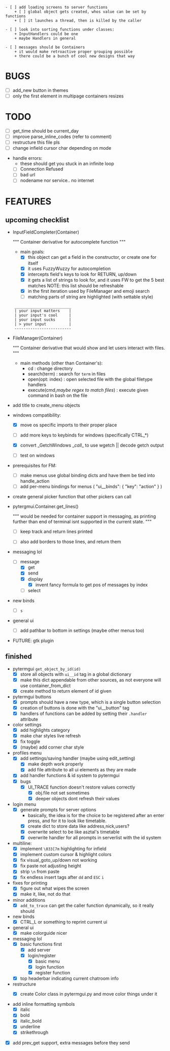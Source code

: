     - [ ] add loading screens to server functions
        + [ ] global object gets created, whos value can be set by functions
        + [ ] it launches a thread, then is killed by the caller

    - [ ] look into sorting functions under classes:
        + InputHandlers could be one
        + maybe Handlers in general

    - [ ] messages should be Containers
        + it would make retroactive proper grouping possible
        + there could be a bunch of cool new designs that way



# BUGS
- [ ] add_new button in themes
- [ ] only the first element in multipage containers resizes

# TODO
- [ ] get_time should be current_day
- [ ] improve parse_inline_codes (refer to comment)
- [ ] restructure this file pls
- [ ] change infield cursor char depending on mode
- handle errors:
    * these should get you stuck in an infinite loop
    * [ ] Connection Refused
    * [ ] bad url
    * [ ] nodename nor service.. no internet

# FEATURES 
## upcoming checklist
- InputFieldCompleter(Container)

    """
    Container derivative for autocomplete function
    """

    - main goals:
        * [x] this object can get a field in the constructor,
          or create one for itself
        * [x] it uses FuzzyWuzzy for autocompletion
        * [x] intercepts field's keys to look for RETURN, up/down
        * [x] it gets a list of strings to look for, and it uses
          FW to get the 5 best matches
          NOTE: this list should be refreshable
        * [x] in the first iteration used by FileManager and emoji
          search
        * [ ] matching parts of string are highlighted (with settable
          style)

```
    _________________________
    | your input matters    |
    | your input's cool     |
    | your input sucks      |
    | > your input          |
    -------------------------
```

- FileManager(Container)

    """
    Container derivative that would show and let users interact
    with files.
    """

    - main methods (other than Container's):
        * cd : change directory
        * search(term) : search for `term` in files
        * open(opt: index) : open selected file with the global 
                             filetype handlers
        * execute(cmd,*maybe regex to match files*) : execute given command
                             in bash on the file

- add title to create_menu objects

- windows compatibility:
    * [x] move os specific imports to their proper place
    * [ ] add more keys to keybinds for windows (specifically CTRL_*)
    * [x] convert \_GetchWindows \__call__ to use wgetch || decode getch output
    * [ ] test on windows


- prerequisites for FM:
    * [ ] make menus use global binding dicts and have them be tied into handle_action
    * [ ] add per-menu bindings for menus ( "ui__binds": { "key": "action" } )

- create general picker function that other pickers can call

- pytergmui.Container.get_lines()

    """
    would be needed for container support in messaging, 
    as printing further than end of terminal isnt supported 
    in the current state.
    """

    * [ ] keep track and return lines printed
    * [ ] also add borders to those lines, and return them


- messaging lol
    * [ ] message
        + [x] get
        + [x] send
        + [x] display
            - [x] invent fancy formula to get pos of messages by index
        + [ ] select

- new binds
    * [ ] `s` 

- general ui
    * [ ] add pathbar to bottom in settings (maybe other menus too)
 
- FUTURE: gtk plugin

## finished
- pytermgui `get_object_by_id(id)`
    * [x] store all objects with `ui__id` tag in a global dictionary
    * [x] make this dict appendable from other sources, as not everyone will use container_from_dict
    * [x] create method to return element of id given

- pytermgui buttons
    * [x] prompts should have a new type, which is a single button selection
    * [x] creation of buttons is done with the "ui__button" tag
    * [x] handlers of functions can be added by setting their `.handler` attribute

- color settings
    * [x] add highlights category
    * [x] make char styles live refresh
    * [x] fix <space> toggle
    * [x] (maybe) add corner char style

- profiles menu
    * [x] add settings/saving handler (maybe using edit_setting)
        + [x] make depth work properly
        + [x] add file attribute to all ui elements as they are made
    * [x] add handler functions & id system to pytermgui
    * [x] bugs
        + [x] UI_TRACE function doesn't restore values correctly
            - [x] obj.file not set sometimes
            - [x] deeper objects dont refresh their values

- login menu
    * [x] generate prompts for server options
        + basically, the idea is for the choice to be registered after an enter press, and for it to look like timetable.
        + [x] create dict to store data like address,nick,users?
        + [x] overwrite select to be like asztal's timetable
        + [x] overwrite handler for all prompts in serverlist with the id system

- multiline:
    * [x] implement `\033[7m` highlighting for infield
    * [x] implement custom cursor & highlight colors
    * [x] fix visual_goto_up/down not working
    * [x] fix paste not adjusting height
    * [x] strip `\n` from paste
    * [x] fix endless insert tags after `dd` and `ESC` `i`

- fixes for printing
    * [x] figure out what wipes the screen
    * [x] make it, like, not do that

- minor additions
    * [x] `add_to_trace` can get the caller function dynamically, so it really should

- new binds
    * [x] CTRL_L or something to reprint current ui

- general ui
    * [x] make colorguide nicer

- messaging lol
    * [x] basic functions first
        + [x] add server
        + [x] login/register
            - [x] basic menu
            - [x] login function
            - [x] register function

    * [x] top headerbar indicating current chatroom info

- restructure
    * [x] create Color class in pytermgui.py and move color things under it


- add inline formatting symbols
    + [x] italic
    + [x] bold
    + [x] italic_bold
    + [x] underline
    + [x] strikethrough

- [x] add prev_get support, extra messages before they send
